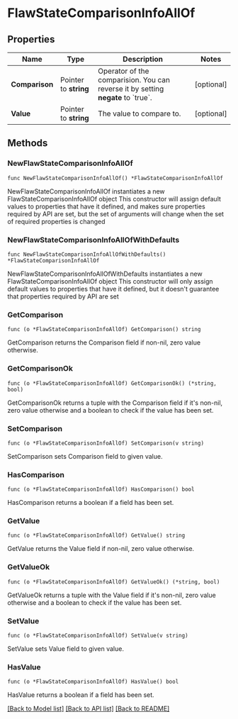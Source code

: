 # FlawStateComparisonInfoAllOf

## Properties

Name | Type | Description | Notes
------------ | ------------- | ------------- | -------------
**Comparison** | Pointer to **string** | Operator of the comparision. You can reverse it by setting **negate** to &#x60;true&#x60;. | [optional] 
**Value** | Pointer to **string** | The value to compare to. | [optional] 

## Methods

### NewFlawStateComparisonInfoAllOf

`func NewFlawStateComparisonInfoAllOf() *FlawStateComparisonInfoAllOf`

NewFlawStateComparisonInfoAllOf instantiates a new FlawStateComparisonInfoAllOf object
This constructor will assign default values to properties that have it defined,
and makes sure properties required by API are set, but the set of arguments
will change when the set of required properties is changed

### NewFlawStateComparisonInfoAllOfWithDefaults

`func NewFlawStateComparisonInfoAllOfWithDefaults() *FlawStateComparisonInfoAllOf`

NewFlawStateComparisonInfoAllOfWithDefaults instantiates a new FlawStateComparisonInfoAllOf object
This constructor will only assign default values to properties that have it defined,
but it doesn't guarantee that properties required by API are set

### GetComparison

`func (o *FlawStateComparisonInfoAllOf) GetComparison() string`

GetComparison returns the Comparison field if non-nil, zero value otherwise.

### GetComparisonOk

`func (o *FlawStateComparisonInfoAllOf) GetComparisonOk() (*string, bool)`

GetComparisonOk returns a tuple with the Comparison field if it's non-nil, zero value otherwise
and a boolean to check if the value has been set.

### SetComparison

`func (o *FlawStateComparisonInfoAllOf) SetComparison(v string)`

SetComparison sets Comparison field to given value.

### HasComparison

`func (o *FlawStateComparisonInfoAllOf) HasComparison() bool`

HasComparison returns a boolean if a field has been set.

### GetValue

`func (o *FlawStateComparisonInfoAllOf) GetValue() string`

GetValue returns the Value field if non-nil, zero value otherwise.

### GetValueOk

`func (o *FlawStateComparisonInfoAllOf) GetValueOk() (*string, bool)`

GetValueOk returns a tuple with the Value field if it's non-nil, zero value otherwise
and a boolean to check if the value has been set.

### SetValue

`func (o *FlawStateComparisonInfoAllOf) SetValue(v string)`

SetValue sets Value field to given value.

### HasValue

`func (o *FlawStateComparisonInfoAllOf) HasValue() bool`

HasValue returns a boolean if a field has been set.


[[Back to Model list]](../README.md#documentation-for-models) [[Back to API list]](../README.md#documentation-for-api-endpoints) [[Back to README]](../README.md)


